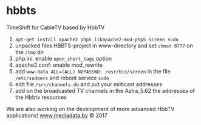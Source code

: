 # hbbts
TimeShift for CableTV based by HbbTV


1. `apt-get install apache2 php5 libapache2-mod-php5 screen sudo`
2. unpacked files HBBTS-project in www-directory and set `chmod 0777` on the `/tmp` dir 
3. php.ini: enable `open_short_tags` option
4. apache2.conf: enable mod_rewrite
5. add `www-data ALL=(ALL) NOPASSWD: /usr/bin/screen` in the file `/etc/sudoers` and reboot service `sudo`
6. edit file `/src/channels.db` and put your milticast addresses
7. add on the broadcasted TV channels in the Astra_5.62 the addresses of the Hbbtv resources

We are also working on the development of more advanced HbbTV applications!
www.mediadata.by © 2017
